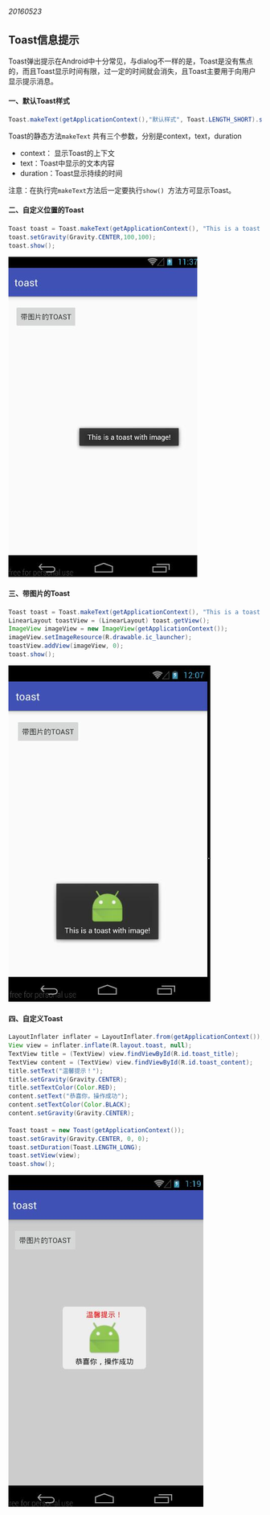 ###### 20160523  

##  Toast信息提示   
Toast弹出提示在Android中十分常见，与dialog不一样的是，Toast是没有焦点的，而且Toast显示时间有限，过一定的时间就会消失，且Toast主要用于向用户显示提示消息。  

#### 一、默认Toast样式   
```java  
Toast.makeText(getApplicationContext(),"默认样式", Toast.LENGTH_SHORT).show();
```  
Toast的静态方法` makeText ` 共有三个参数，分别是context，text，duration    
* context： 显示Toast的上下文    
* text：Toast中显示的文本内容      
* duration：Toast显示持续的时间    

注意：在执行完` makeText `方法后一定要执行`show() `方法方可显示Toast。    

#### 二、自定义位置的Toast    
```java   
Toast toast = Toast.makeText(getApplicationContext(), "This is a toast with image!", Toast.LENGTH_LONG);
toast.setGravity(Gravity.CENTER,100,100);
toast.show();
```   
![](img/2016052302.jpg)   

#### 三、带图片的Toast   
```java   
Toast toast = Toast.makeText(getApplicationContext(), "This is a toast with image!", Toast.LENGTH_LONG);
LinearLayout toastView = (LinearLayout) toast.getView();
ImageView imageView = new ImageView(getApplicationContext());
imageView.setImageResource(R.drawable.ic_launcher);
toastView.addView(imageView, 0);
toast.show();
```   
![](img/2016052303.jpg)   

#### 四、自定义Toast    
```java   
LayoutInflater inflater = LayoutInflater.from(getApplicationContext());
View view = inflater.inflate(R.layout.toast, null);
TextView title = (TextView) view.findViewById(R.id.toast_title);
TextView content = (TextView) view.findViewById(R.id.toast_content);
title.setText("温馨提示！");
title.setGravity(Gravity.CENTER);
title.setTextColor(Color.RED);
content.setText("恭喜你，操作成功");
content.setTextColor(Color.BLACK);
content.setGravity(Gravity.CENTER);

Toast toast = new Toast(getApplicationContext());
toast.setGravity(Gravity.CENTER, 0, 0);
toast.setDuration(Toast.LENGTH_LONG);
toast.setView(view);
toast.show();
```   
![](img/2016052304.jpg)